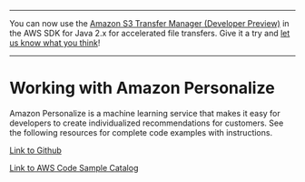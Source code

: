 --------

You can now use the [Amazon S3 Transfer Manager \(Developer Preview\)](https://bit.ly/2WQebiP) in the AWS SDK for Java 2\.x for accelerated file transfers\. Give it a try and [let us know what you think](https://bit.ly/3zT1YYM)\!

--------

# Working with Amazon Personalize<a name="examples-personalize"></a>

 Amazon Personalize is a machine learning service that makes it easy for developers to create individualized recommendations for customers\. See the following resources for complete code examples with instructions\.

 [Link to Github](https://github.com/awsdocs/aws-doc-sdk-examples/tree/master/javav2/example_code/personalize) 

 [Link to AWS Code Sample Catalog](http://docs.aws.amazon.com/code-samples/latest/catalog/code-catalog-javav2-example_code-personalize.html) 